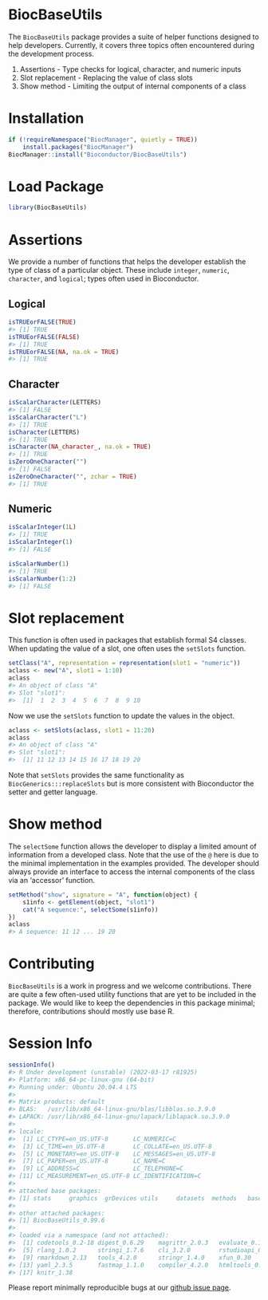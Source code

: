 
# BiocBaseUtils

The `BiocBaseUtils` package provides a suite of helper functions
designed to help developers. Currently, it covers three topics often
encountered during the development process.

1.  Assertions - Type checks for logical, character, and numeric inputs
2.  Slot replacement - Replacing the value of class slots
3.  Show method - Limiting the output of internal components of a class

# Installation

``` r
if (!requireNamespace("BiocManager", quietly = TRUE))
    install.packages("BiocManager")
BiocManager::install("Bioconductor/BiocBaseUtils")
```

# Load Package

``` r
library(BiocBaseUtils)
```

# Assertions

We provide a number of functions that helps the developer establish the
type of class of a particular object. These include `integer`,
`numeric`, `character`, and `logical`; types often used in Bioconductor.

## Logical

``` r
isTRUEorFALSE(TRUE)
#> [1] TRUE
isTRUEorFALSE(FALSE)
#> [1] TRUE
isTRUEorFALSE(NA, na.ok = TRUE)
#> [1] TRUE
```

## Character

``` r
isScalarCharacter(LETTERS)
#> [1] FALSE
isScalarCharacter("L")
#> [1] TRUE
isCharacter(LETTERS)
#> [1] TRUE
isCharacter(NA_character_, na.ok = TRUE)
#> [1] TRUE
isZeroOneCharacter("")
#> [1] FALSE
isZeroOneCharacter("", zchar = TRUE)
#> [1] TRUE
```

## Numeric

``` r
isScalarInteger(1L)
#> [1] TRUE
isScalarInteger(1)
#> [1] FALSE

isScalarNumber(1)
#> [1] TRUE
isScalarNumber(1:2)
#> [1] FALSE
```

# Slot replacement

This function is often used in packages that establish formal S4
classes. When updating the value of a slot, one often uses the
`setSlots` function.

``` r
setClass("A", representation = representation(slot1 = "numeric"))
aclass <- new("A", slot1 = 1:10)
aclass
#> An object of class "A"
#> Slot "slot1":
#>  [1]  1  2  3  4  5  6  7  8  9 10
```

Now we use the `setSlots` function to update the values in the object.

``` r
aclass <- setSlots(aclass, slot1 = 11:20)
aclass
#> An object of class "A"
#> Slot "slot1":
#>  [1] 11 12 13 14 15 16 17 18 19 20
```

Note that `setSlots` provides the same functionality as
`BiocGenerics:::replaceSlots` but is more consistent with Bioconductor
the setter and getter language.

# Show method

The `selectSome` function allows the developer to display a limited
amount of information from a developed class. Note that the use of the
`@` here is due to the minimal implementation in the examples provided.
The developer should always provide an interface to access the internal
components of the class via an ‘accessor’ function.

``` r
setMethod("show", signature = "A", function(object) {
    s1info <- getElement(object, "slot1")
    cat("A sequence:", selectSome(s1info))
})
aclass
#> A sequence: 11 12 ... 19 20
```

# Contributing

`BiocBaseUtils` is a work in progress and we welcome contributions.
There are quite a few often-used utility functions that are yet to be
included in the package. We would like to keep the dependencies in this
package minimal; therefore, contributions should mostly use base R.

# Session Info

``` r
sessionInfo()
#> R Under development (unstable) (2022-03-17 r81925)
#> Platform: x86_64-pc-linux-gnu (64-bit)
#> Running under: Ubuntu 20.04.4 LTS
#> 
#> Matrix products: default
#> BLAS:   /usr/lib/x86_64-linux-gnu/blas/libblas.so.3.9.0
#> LAPACK: /usr/lib/x86_64-linux-gnu/lapack/liblapack.so.3.9.0
#> 
#> locale:
#>  [1] LC_CTYPE=en_US.UTF-8       LC_NUMERIC=C              
#>  [3] LC_TIME=en_US.UTF-8        LC_COLLATE=en_US.UTF-8    
#>  [5] LC_MONETARY=en_US.UTF-8    LC_MESSAGES=en_US.UTF-8   
#>  [7] LC_PAPER=en_US.UTF-8       LC_NAME=C                 
#>  [9] LC_ADDRESS=C               LC_TELEPHONE=C            
#> [11] LC_MEASUREMENT=en_US.UTF-8 LC_IDENTIFICATION=C       
#> 
#> attached base packages:
#> [1] stats     graphics  grDevices utils     datasets  methods   base     
#> 
#> other attached packages:
#> [1] BiocBaseUtils_0.99.6
#> 
#> loaded via a namespace (and not attached):
#>  [1] codetools_0.2-18 digest_0.6.29    magrittr_2.0.3   evaluate_0.15   
#>  [5] rlang_1.0.2      stringi_1.7.6    cli_3.2.0        rstudioapi_0.13 
#>  [9] rmarkdown_2.13   tools_4.2.0      stringr_1.4.0    xfun_0.30       
#> [13] yaml_2.3.5       fastmap_1.1.0    compiler_4.2.0   htmltools_0.5.2 
#> [17] knitr_1.38
```

Please report minimally reproducible bugs at our [github issue
page](https://github.com/Bioconductor/BiocBaseUtils/issues).
